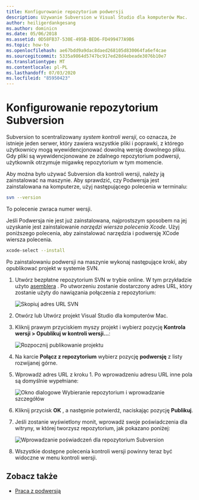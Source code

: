 ```yaml
---
title: Konfigurowanie repozytorium podwersji
description: Używanie Subversion w Visual Studio dla komputerów Mac.
author: heiligerdankgesang
ms.author: dominicn
ms.date: 05/06/2018
ms.assetid: 0D58FB37-530E-495B-BED6-FD499477A9B6
ms.topic: how-to
ms.openlocfilehash: ae67bdd9a9dac8daed268105d830064fa6ef4cae
ms.sourcegitcommit: 5335a9864d5747bc917ed28d4ebeade3076b10e7
ms.translationtype: MT
ms.contentlocale: pl-PL
ms.lasthandoff: 07/03/2020
ms.locfileid: "85950423"
---
```

# <a name="set-up-a-subversion-repository"></a>Konfigurowanie repozytorium Subversion

Subversion to scentralizowany _system kontroli wersji_, co oznacza, że istnieje jeden serwer, który zawiera wszystkie pliki i poprawki, z którego użytkownicy mogą wyewidencjonować dowolną wersję dowolnego pliku. Gdy pliki są wyewidencjonowane ze zdalnego repozytorium podwersji, użytkownik otrzymuje migawkę repozytorium w tym momencie.

Aby można było używać Subversion dla kontroli wersji, należy ją zainstalować na maszynie. Aby sprawdzić, czy Podwersja jest zainstalowana na komputerze, użyj następującego polecenia w terminalu:

```bash
svn --version
```

To polecenie zwraca numer wersji.

Jeśli Podwersja nie jest już zainstalowana, najprostszym sposobem na jej uzyskanie jest zainstalowanie _narzędzi wiersza polecenia Xcode_. Użyj poniższego polecenia, aby zainstalować narzędzia i podwersję XCode wiersza polecenia.

```bash
xcode-select --install
```

Po zainstalowaniu podwersji na maszynie wykonaj następujące kroki, aby opublikować projekt w systemie SVN.

1. Utwórz bezpłatne repozytorium SVN w trybie online. W tym przykładzie użyto [asemblera](https://app.assembla.com/) . Po utworzeniu zostanie dostarczony adres URL, który zostanie użyty do nawiązania połączenia z repozytorium:

    ![Skopiuj adres URL SVN](media/version-control-subversion1-sml.png)

2. Otwórz lub Utwórz projekt Visual Studio dla komputerów Mac.

3. Kliknij prawym przyciskiem myszy projekt i wybierz pozycję **Kontrola wersji > Opublikuj w kontroli wersji...**:

    ![Rozpocznij publikowanie projektu](media/version-control-subversion2.png)

4. Na karcie **Połącz z repozytorium** wybierz pozycję **podwersję** z listy rozwijanej górne.

5. Wprowadź adres URL z kroku 1. Po wprowadzeniu adresu URL inne pola są domyślnie wypełniane:

    ![Okno dialogowe Wybieranie repozytorium i wprowadzanie szczegółów](media/version-control-subversion3.png)

7. Kliknij przycisk **OK** , a następnie potwierdź, naciskając pozycję **Publikuj**.

7. Jeśli zostanie wyświetlony monit, wprowadź swoje poświadczenia dla witryny, w której tworzysz repozytorium, jak pokazano poniżej:

    ![Wprowadzanie poświadczeń dla repozytorium Subversion](media/version-control-subversion5.png)

8. Wszystkie dostępne polecenia kontroli wersji powinny teraz być widoczne w menu kontroli wersji.

## <a name="see-also"></a>Zobacz także

- [Praca z podwersją](working-with-subversion.md)